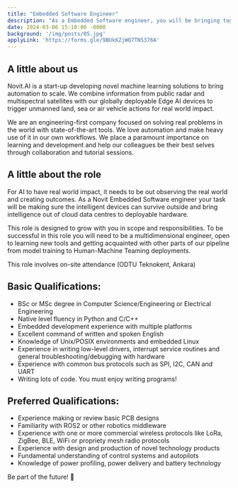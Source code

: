 ```yaml
---
title: "Embedded Software Engineer"
description: "As a Embedded Software engineer, you will be bringing together hardware and software for our state of the art edge AI systems deployed in four continents. This role involves on-site attendance. (ODTU Teknokent, Ankara)"
date: 2024-03-06 15:10:00 -0000
background: '/img/posts/05.jpg'
applyLink: 'https://forms.gle/9BUkKZjWQ7TN5376A'
---
```


## A little about us

Novit.AI is a start-up developing novel machine learning solutions to bring automation to scale. We combine information from public radar and multispectral satellites with our globally deployable Edge AI devices to trigger unmanned land, sea or air vehicle actions for real world impact.

We are an engineering-first company focused on solving real problems in the world with state-of-the-art tools. We love automation and make heavy use of it in our own workflows. We place a paramount importance on learning and development and help our colleagues be their best selves through collaboration and tutorial sessions.

## A little about the role

For AI to have real world impact, it needs to be out observing the real world and creating outcomes. As a Novit Embedded Software engineer your task will be making sure the intelligent devices can survive outside and bring intelligence out of cloud data centres to deployable hardware.

This role is designed to grow with you in scope and responsibilities. To be successful in this role you will need to be a multidimensional engineer, open to learning new tools and getting acquainted with other parts of our pipeline from model training to Human-Machine Teaming deployments. 

This role involves on-site attendance (ODTU Teknokent, Ankara)

## Basic Qualifications:

* BSc or MSc degree in Computer Science/Engineering or Electrical Engineering
* Native level fluency in Python and C/C++
* Embedded development experience with multiple platforms
* Excellent command of written and spoken English
* Knowledge of Unix/POSIX environments and embedded Linux
* Experience in writing low-level drivers, interrupt service routines and general troubleshooting/debugging with hardware
* Experience with common bus protocols such as SPI, I2C, CAN and UART
* Writing lots of code. You must enjoy writing programs!

## Preferred Qualifications:

* Experience making or review basic PCB designs
* Familiarity with ROS2 or other robotics middleware
* Experience with one or more commercial wireless protocols like LoRa, ZigBee, BLE, WiFi or propriety mesh radio protocols
* Experience with design and production of novel technology products
* Fundamental understanding of control systems and autopilots
* Knowledge of power profiling, power delivery and battery technology

Be part of the future! 🚀
